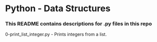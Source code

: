 # Python - Data Structures
### This README contains descriptions for .py files in this repo

0-print_list_integer.py - Prints integers from a list.

